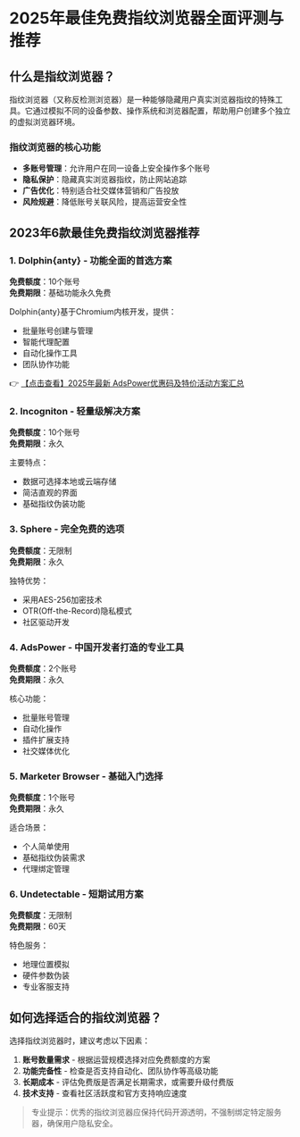 # 2025年最佳免费指纹浏览器全面评测与推荐

## 什么是指纹浏览器？

指纹浏览器（又称反检测浏览器）是一种能够隐藏用户真实浏览器指纹的特殊工具。它通过模拟不同的设备参数、操作系统和浏览器配置，帮助用户创建多个独立的虚拟浏览器环境。

### 指纹浏览器的核心功能

- **多账号管理**：允许用户在同一设备上安全操作多个账号
- **隐私保护**：隐藏真实浏览器指纹，防止网站追踪
- **广告优化**：特别适合社交媒体营销和广告投放
- **风险规避**：降低账号关联风险，提高运营安全性

## 2023年6款最佳免费指纹浏览器推荐

### 1. Dolphin{anty} - 功能全面的首选方案

**免费额度**：10个账号  
**免费期限**：基础功能永久免费  

Dolphin{anty}基于Chromium内核开发，提供：
- 批量账号创建与管理
- 智能代理配置
- 自动化操作工具
- 团队协作功能

👉 [【点击查看】2025年最新 AdsPower优惠码及特价活动方案汇总](https://bit.ly/adspower_free)

### 2. Incogniton - 轻量级解决方案

**免费额度**：10个账号  
**免费期限**：永久  

主要特点：
- 数据可选择本地或云端存储
- 简洁直观的界面
- 基础指纹伪装功能

### 3. Sphere - 完全免费的选项

**免费额度**：无限制  
**免费期限**：永久  

独特优势：
- 采用AES-256加密技术
- OTR(Off-the-Record)隐私模式
- 社区驱动开发

### 4. AdsPower - 中国开发者打造的专业工具

**免费额度**：2个账号  
**免费期限**：永久  

核心功能：
- 批量账号管理
- 自动化操作
- 插件扩展支持
- 社交媒体优化

### 5. Marketer Browser - 基础入门选择

**免费额度**：1个账号  
**免费期限**：永久  

适合场景：
- 个人简单使用
- 基础指纹伪装需求
- 代理绑定管理

### 6. Undetectable - 短期试用方案

**免费额度**：无限制  
**免费期限**：60天  

特色服务：
- 地理位置模拟
- 硬件参数伪装
- 专业客服支持

## 如何选择适合的指纹浏览器？

选择指纹浏览器时，建议考虑以下因素：
1. **账号数量需求** - 根据运营规模选择对应免费额度的方案
2. **功能完备性** - 检查是否支持自动化、团队协作等高级功能
3. **长期成本** - 评估免费版是否满足长期需求，或需要升级付费版
4. **技术支持** - 查看社区活跃度和官方支持响应速度

> 专业提示：优秀的指纹浏览器应保持代码开源透明，不强制绑定特定服务器，确保用户隐私安全。